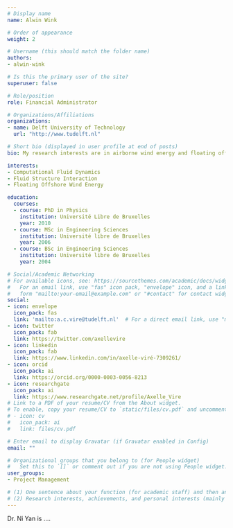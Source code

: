 ```yaml
---
# Display name
name: Alwin Wink

# Order of appearance
weight: 2

# Username (this should match the folder name)
authors:
- alwin-wink

# Is this the primary user of the site?
superuser: false

# Role/position
role: Financial Administrator

# Organizations/Affiliations
organizations:
- name: Delft University of Technology
  url: "http://www.tudelft.nl"

# Short bio (displayed in user profile at end of posts)
bio: My research interests are in airborne wind energy and floating offshore wind energy.

interests:
- Computational Fluid Dynamics
- Fluid Structure Interaction
- Floating Offshore Wind Energy

education:
  courses:
  - course: PhD in Physics
    institution: Université Libre de Bruxelles
    year: 2010
  - course: MSc in Engineering Sciences
    institution: Université libre de Bruxelles
    year: 2006
  - course: BSc in Engineering Sciences
    institution: Université libre de Bruxelles
    year: 2004

# Social/Academic Networking
# For available icons, see: https://sourcethemes.com/academic/docs/widgets/#icons
#   For an email link, use "fas" icon pack, "envelope" icon, and a link in the
#   form "mailto:your-email@example.com" or "#contact" for contact widget.
social:
- icon: envelope
  icon_pack: fas
  link: 'mailto:a.c.vire@tudelft.nl'  # For a direct email link, use "mailto:test@example.org".
- icon: twitter
  icon_pack: fab
  link: https://twitter.com/axellevire
- icon: linkedin
  icon_pack: fab
  link: https://www.linkedin.com/in/axelle-viré-7309261/
- icon: orcid
  icon_pack: ai
  link: https://orcid.org/0000-0003-0056-8213
- icon: researchgate
  icon_pack: ai
  link: https://www.researchgate.net/profile/Axelle_Vire
# Link to a PDF of your resume/CV from the About widget.
# To enable, copy your resume/CV to `static/files/cv.pdf` and uncomment the lines below.  
# - icon: cv
#   icon_pack: ai
#   link: files/cv.pdf

# Enter email to display Gravatar (if Gravatar enabled in Config)
email: ""

# Organizational groups that you belong to (for People widget)
#   Set this to `[]` or comment out if you are not using People widget.  
user_groups:
- Project Management

# (1) One sentence about your function (for academic staff) and then another sentence about your role(s) within the training network
# (2) Research interests, achievements, and personal interests (mainly for researchers)
---
```


Dr. Ni Yan is ....
